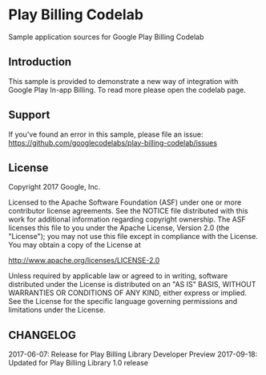 # Play Billing Codelab

Sample application sources for Google Play Billing Codelab

## Introduction

This sample is provided to demonstrate a new way of integration with Google Play In-app Billing.
To read more please open the codelab page.

## Support

If you've found an error in this sample, please file an issue:
https://github.com/googlecodelabs/play-billing-codelab/issues

## License

Copyright 2017 Google, Inc.

Licensed to the Apache Software Foundation (ASF) under one or more contributor
license agreements.  See the NOTICE file distributed with this work for
additional information regarding copyright ownership.  The ASF licenses this
file to you under the Apache License, Version 2.0 (the "License"); you may not
use this file except in compliance with the License.  You may obtain a copy of
the License at

  http://www.apache.org/licenses/LICENSE-2.0

Unless required by applicable law or agreed to in writing, software
distributed under the License is distributed on an "AS IS" BASIS, WITHOUT
WARRANTIES OR CONDITIONS OF ANY KIND, either express or implied.  See the
License for the specific language governing permissions and limitations under
the License.

## CHANGELOG

   2017-06-07: Release for Play Billing Library Developer Preview
   2017-09-18: Updated for Play Billing Library 1.0 release
